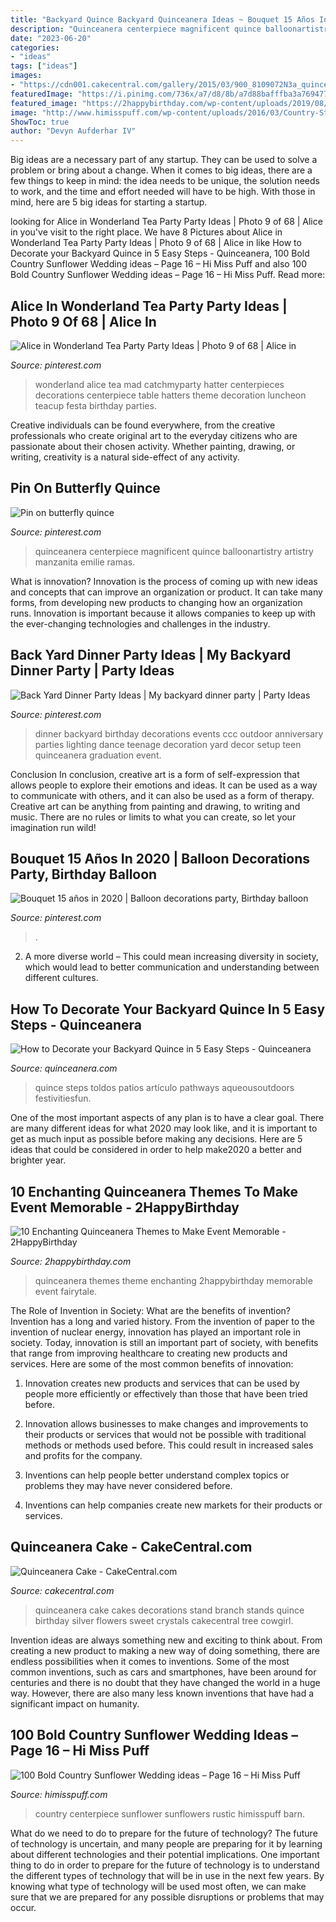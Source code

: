 ```yaml
---
title: "Backyard Quince Backyard Quinceanera Ideas ~ Bouquet 15 Años In 2020"
description: "Quinceanera centerpiece magnificent quince balloonartistry artistry manzanita emilie ramas"
date: "2023-06-20"
categories:
- "ideas"
tags: ["ideas"]
images:
- "https://cdn001.cakecentral.com/gallery/2015/03/900_8109072N3a_quinceanera-cake.jpg"
featuredImage: "https://i.pinimg.com/736x/a7/d8/8b/a7d88bafffba3a769477ace4fee6d2b9.jpg"
featured_image: "https://2happybirthday.com/wp-content/uploads/2019/08/Fairytale_quinceanera_theme.jpg"
image: "http://www.himisspuff.com/wp-content/uploads/2016/03/Country-Style-Sunflowers-Wedding-Centerpiece-1.jpg"
ShowToc: true
author: "Devyn Aufderhar IV"
---
```



Big ideas are a necessary part of any startup. They can be used to solve a problem or bring about a change. When it comes to big ideas, there are a few things to keep in mind: the idea needs to be unique, the solution needs to work, and the time and effort needed will have to be high. With those in mind, here are 5 big ideas for starting a startup.

	

		
looking for Alice in Wonderland Tea Party Party Ideas | Photo 9 of 68 | Alice in you've visit to the right place. We have 8 Pictures about Alice in Wonderland Tea Party Party Ideas | Photo 9 of 68 | Alice in like How to Decorate your Backyard Quince in 5 Easy Steps - Quinceanera, 100 Bold Country Sunflower Wedding ideas – Page 16 – Hi Miss Puff and also 100 Bold Country Sunflower Wedding ideas – Page 16 – Hi Miss Puff. Read more:
		
    
## Alice In Wonderland Tea Party Party Ideas | Photo 9 Of 68 | Alice In

<img loading=lazy src="https://i.pinimg.com/736x/82/2f/f2/822ff28beffca72e3e00a635c737e2b7--wonderland-party-centerpiece-ideas.jpg" onerror="this.onerror=null;this.src='https://tse2.mm.bing.net/th?id=OIP.WM175X2H5zG0Od_6JmUxjwHaLH&amp;pid=15.1';" alt="Alice in Wonderland Tea Party Party Ideas | Photo 9 of 68 | Alice in">

_Source: pinterest.com_

>wonderland alice tea mad catchmyparty hatter centerpieces decorations centerpiece table hatters theme decoration luncheon teacup festa birthday parties. 

	

Creative individuals can be found everywhere, from the creative professionals who create original art to the everyday citizens who are passionate about their chosen activity. Whether painting, drawing, or writing, creativity is a natural side-effect of any activity.

    
## Pin On Butterfly Quince

<img loading=lazy src="https://i.pinimg.com/originals/c0/66/8f/c0668f2ee4d79f508f04959883aec160.jpg" onerror="this.onerror=null;this.src='https://tse1.mm.bing.net/th?id=OIP.d1rq5pAcoxJmFAVe0J91PAAAAA&amp;pid=15.1';" alt="Pin on butterfly quince">

_Source: pinterest.com_

>quinceanera centerpiece magnificent quince balloonartistry artistry manzanita emilie ramas. 

	

What is innovation?
Innovation is the process of coming up with new ideas and concepts that can improve an organization or product. It can take many forms, from developing new products to changing how an organization runs. Innovation is important because it allows companies to keep up with the ever-changing technologies and challenges in the industry.

    
## Back Yard Dinner Party Ideas | My Backyard Dinner Party | Party Ideas

<img loading=lazy src="https://i.pinimg.com/originals/39/a7/58/39a75814e618dbd9e5aa7a16c6f2f13a.jpg" onerror="this.onerror=null;this.src='https://tse3.mm.bing.net/th?id=OIP.Qg8BjsSv8kj5N_IK_TUF5gHaLH&amp;pid=15.1';" alt="Back Yard Dinner Party Ideas | My backyard dinner party | Party Ideas">

_Source: pinterest.com_

>dinner backyard birthday decorations events ccc outdoor anniversary parties lighting dance teenage decoration yard decor setup teen quinceanera graduation event. 

	

Conclusion
In conclusion, creative art is a form of self-expression that allows people to explore their emotions and ideas. It can be used as a way to communicate with others, and it can also be used as a form of therapy. Creative art can be anything from painting and drawing, to writing and music. There are no rules or limits to what you can create, so let your imagination run wild!

    
## Bouquet 15 Años In 2020 | Balloon Decorations Party, Birthday Balloon

<img loading=lazy src="https://i.pinimg.com/736x/a7/d8/8b/a7d88bafffba3a769477ace4fee6d2b9.jpg" onerror="this.onerror=null;this.src='https://tse1.mm.bing.net/th?id=OIP.uY4opB8z0OJrgr4QnL3cngHaNK&amp;pid=15.1';" alt="Bouquet 15 años in 2020 | Balloon decorations party, Birthday balloon">

_Source: pinterest.com_

>. 

	

2. A more diverse world – This could mean increasing diversity in society, which would lead to better communication and understanding between different cultures.

    
## How To Decorate Your Backyard Quince In 5 Easy Steps - Quinceanera

<img loading=lazy src="https://www.quinceanera.com/wp-content/uploads/2015/02/Outdoor-Lighting-Collages.jpg" onerror="this.onerror=null;this.src='https://tse1.mm.bing.net/th?id=OIP.1QrCBiNZyivZ8ZJljKm0ywHaKY&amp;pid=15.1';" alt="How to Decorate your Backyard Quince in 5 Easy Steps - Quinceanera">

_Source: quinceanera.com_

>quince steps toldos patios artículo pathways aqueousoutdoors festivitiesfun. 

	

One of the most important aspects of any plan is to have a clear goal. There are many different ideas for what 2020 may look like, and it is important to get as much input as possible before making any decisions. Here are 5 ideas that could be considered in order to help make2020 a better and brighter year.

    
## 10 Enchanting Quinceanera Themes To Make Event Memorable - 2HappyBirthday

<img loading=lazy src="https://2happybirthday.com/wp-content/uploads/2019/08/Fairytale_quinceanera_theme.jpg" onerror="this.onerror=null;this.src='https://tse3.mm.bing.net/th?id=OIP.VSRYBUyGsmYb5YzWOFw49AHaE8&amp;pid=15.1';" alt="10 Enchanting Quinceanera Themes to Make Event Memorable - 2HappyBirthday">

_Source: 2happybirthday.com_

>quinceanera themes theme enchanting 2happybirthday memorable event fairytale. 

	

The Role of Invention in Society: What are the benefits of invention?
Invention has a long and varied history. From the invention of paper to the invention of nuclear energy, innovation has played an important role in society. Today, innovation is still an important part of society, with benefits that range from improving healthcare to creating new products and services. Here are some of the most common benefits of innovation:
1. Innovation creates new products and services that can be used by people more efficiently or effectively than those that have been tried before.

2. Innovation allows businesses to make changes and improvements to their products or services that would not be possible with traditional methods or methods used before. This could result in increased sales and profits for the company.

3. Inventions can help people better understand complex topics or problems they may have never considered before.

4. Inventions can help companies create new markets for their products or services.

    
## Quinceanera Cake - CakeCentral.com

<img loading=lazy src="https://cdn001.cakecentral.com/gallery/2015/03/900_8109072N3a_quinceanera-cake.jpg" onerror="this.onerror=null;this.src='https://tse2.mm.bing.net/th?id=OIP.GQneApgdqjNgFkL3vm0sPAHaJ4&amp;pid=15.1';" alt="Quinceanera Cake - CakeCentral.com">

_Source: cakecentral.com_

>quinceanera cake cakes decorations stand branch stands quince birthday silver flowers sweet crystals cakecentral tree cowgirl. 

	

Invention ideas are always something new and exciting to think about. From creating a new product to making a new way of doing something, there are endless possibilities when it comes to inventions. Some of the most common inventions, such as cars and smartphones, have been around for centuries and there is no doubt that they have changed the world in a huge way. However, there are also many less known inventions that have had a significant impact on humanity.

    
## 100 Bold Country Sunflower Wedding Ideas – Page 16 – Hi Miss Puff

<img loading=lazy src="http://www.himisspuff.com/wp-content/uploads/2016/03/Country-Style-Sunflowers-Wedding-Centerpiece-1.jpg" onerror="this.onerror=null;this.src='https://tse1.mm.bing.net/th?id=OIP.FuRK0FAXTw817Q2pECkVdgHaLH&amp;pid=15.1';" alt="100 Bold Country Sunflower Wedding ideas – Page 16 – Hi Miss Puff">

_Source: himisspuff.com_

>country centerpiece sunflower sunflowers rustic himisspuff barn. 

	

What do we need to do to prepare for the future of technology?
The future of technology is uncertain, and many people are preparing for it by learning about different technologies and their potential implications. One important thing to do in order to prepare for the future of technology is to understand the different types of technology that will be in use in the next few years. By knowing what type of technology will be used most often, we can make sure that we are prepared for any possible disruptions or problems that may occur.

